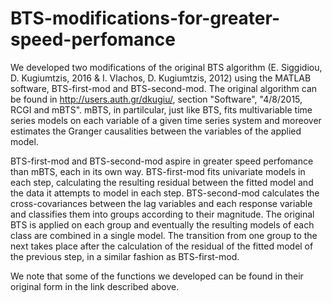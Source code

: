 # BTS-modifications-for-greater-speed-perfomance

We developed two modifications of the original BTS algorithm (E. Siggidiou, D. Kugiumtzis, 2016 & I. Vlachos, D. Kugiumtzis, 2012) using the MATLAB software, 
BTS-first-mod and BTS-second-mod. The original algorithm can be found in http://users.auth.gr/dkugiu/, section "Software", "4/8/2015, RCGI and mBTS". 
mBTS, in partilcular, just like BTS, fits multivariable time series models on each variable of a given time series system and moreover estimates the Granger causalities 
between the variables of the applied model. 

BTS-first-mod and BTS-second-mod aspire in greater speed perfomance than mBTS, each in its own way. BTS-first-mod fits univariate models in each step, calculating the 
resulting residual between the fitted model and the data it attempts to model in each step. BTS-second-mod calculates the cross-covariances between the lag variables 
and each response variable and classifies them into groups according to their magnitude. The original BTS is applied on each group and eventually the resulting models 
of each class are combined in a single model. The transition from one group to the next takes place after the calculation of the residual of the fitted model of the 
previous step, in a similar fashion as BTS-first-mod. 

We note that some of the functions we developed can be found in their original form in the link described above. 
